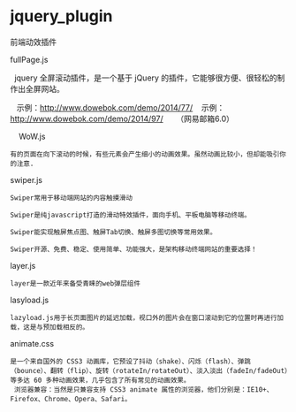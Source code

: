 # jquery_plugin
前端动效插件

fullPage.js

    jquery 全屏滚动插件，是一个基于 jQuery 的插件，它能够很方便、很轻松的制作出全屏网站。
    
    示例：http://www.dowebok.com/demo/2014/77/
    示例：http://www.dowebok.com/demo/2014/97/      （网易邮箱6.0）
    
    
WoW.js

    有的页面在向下滚动的时候，有些元素会产生细小的动画效果。虽然动画比较小，但却能吸引你的注意.
    
    
swiper.js

    Swiper常用于移动端网站的内容触摸滑动

    Swiper是纯javascript打造的滑动特效插件，面向手机、平板电脑等移动终端。

    Swiper能实现触屏焦点图、触屏Tab切换、触屏多图切换等常用效果。

    Swiper开源、免费、稳定、使用简单、功能强大，是架构移动终端网站的重要选择！


layer.js

    layer是一款近年来备受青睐的web弹层组件


lasyload.js

    lazyload.js用于长页面图片的延迟加载，视口外的图片会在窗口滚动到它的位置时再进行加载，这是与预加载相反的。
    
    
animate.css

    是一个来自国外的 CSS3 动画库，它预设了抖动（shake）、闪烁（flash）、弹跳（bounce）、翻转（flip）、旋转（rotateIn/rotateOut）、淡入淡出（fadeIn/fadeOut）等多达 60 多种动画效果，几乎包含了所有常见的动画效果。
     浏览器兼容：当然是只兼容支持 CSS3 animate 属性的浏览器，他们分别是：IE10+、Firefox、Chrome、Opera、Safari。
     
     
     
